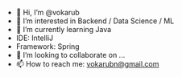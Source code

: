 - 👋 Hi, I’m @vokarub
- 👀 I’m interested in Backend / Data Science / ML
- 🌱 I’m currently learning Java
- IDE: IntelliJ
- Framework: Spring
- 💞️ I’m looking to collaborate on ...
- 📫 How to reach me: vokarubn@gmail.com


